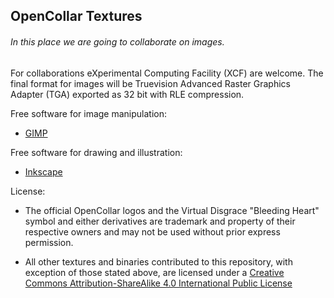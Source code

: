 ## OpenCollar Textures

###### In this place we are going to collaborate on images.

For collaborations eXperimental Computing Facility (XCF) are welcome.
The final format for images will be Truevision Advanced Raster Graphics Adapter (TGA) exported as 32 bit with RLE compression.

Free software for image manipulation:
* [GIMP](http://www.gimp.org/)

Free software for drawing and illustration:
* [Inkscape](https://inkscape.org/)

License:
* The official OpenCollar logos and the Virtual Disgrace "Bleeding Heart" symbol and either derivatives are trademark and property of their respective owners and may not be used without prior express permission.

* All other textures and binaries contributed to this repository, with exception of those stated above, are licensed under a [Creative Commons Attribution-ShareAlike 4.0 International Public License](https://creativecommons.org/licenses/by-sa/4.0/)
